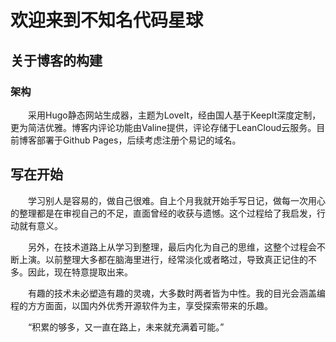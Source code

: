 # 欢迎来到不知名代码星球


## 关于博客的构建
### 架构
&emsp;&emsp;采用Hugo静态网站生成器，主题为LoveIt，经由国人基于KeepIt深度定制，更为简洁优雅。博客内评论功能由Valine提供，评论存储于LeanCloud云服务。目前博客部署于Github Pages，后续考虑注册个易记的域名。

## 写在开始
&emsp;&emsp;学习别人是容易的，做自己很难。自上个月我就开始手写日记，做每一次用心的整理都是在审视自己的不足，直面曾经的收获与遗憾。这个过程给了我启发，行动就有意义。

&emsp;&emsp;另外，在技术道路上从学习到整理，最后内化为自己的思维，这整个过程会不断上演。以前整理大多都在脑海里进行，经常淡化或者略过，导致真正记住的不多。因此，现在特意提取出来。

&emsp;&emsp;有趣的技术未必塑造有趣的灵魂，大多数时两者皆为中性。我的目光会涵盖编程的方方面面，以国内外优秀开源软件为主，享受探索带来的乐趣。

&emsp;&emsp;“积累的够多，又一直在路上，未来就充满着可能。”

